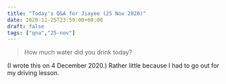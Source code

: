 ```yaml
---
title: "Today's Q&A for Jiayee (25 Nov 2020)"
date: 2020-11-25T23:59:00+08:00
draft: false
tags: ["qna","25-nov"]
---
```

> How much water did you drink today?

(I wrote this on 4 December 2020.) Rather little because I had to go out for my driving lesson.
